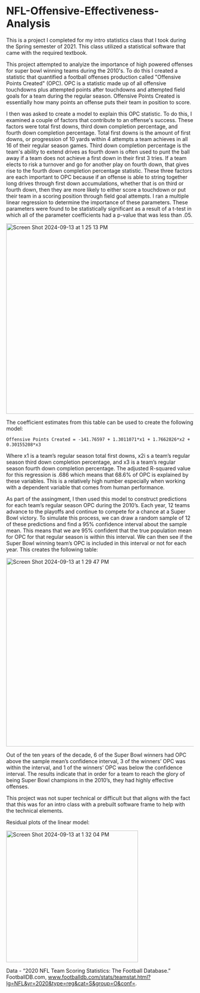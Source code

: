 # NFL-Offensive-Effectiveness-Analysis

This is a project I completed for my intro statistics class that I took during the Spring semester of 2021. This class utilized a statistical software that came with the required textbook.

This project attempted to analyize the importance of high powered offenses for super bowl winning teams during the 2010's. To do this I created a statistic that quantified a football 
offenses production called "Offensive Points Created" (OPC). OPC is a statistic made up of all offensive touchdowns plus attempted points after touchdowns and attempted field goals 
for a team during the regular season. Offensive Points Created is essentially how many points an offense puts their team in position to score.

I then was asked to create a model to explain this OPC statistic. To do this, I examined a couple of factors that contribute to an offense's success. These factors were total 
first downs, third down completion percentage, and fourth down completion percentage. Total first downs is the amount of first downs, or progression of 10 yards within 4 attempts 
a team achieves in all 16 of their regular season games. Third down completion percentage is the team's ability to extend drives as fourth down is often used to punt the ball away 
if a team does not achieve a first down in their first 3 tries. If a team elects to risk a turnover and go for another play on fourth down, that gives rise to the fourth down 
completion percentage statistic. These three factors are each important to OPC because if an offense is able to string together long drives through first down accumulations, whether 
that is on third or fourth down, then they are more likely to either score a touchdown or put their team in a scoring position through field goal attempts. 
I ran a multiple linear regression to determine the importance of these parameters. These parameters were found to be statistically significant as a result of a t-test in which all of 
the parameter coefficients had a p-value that was less than .05.

<img width="512" alt="Screen Shot 2024-09-13 at 1 25 13 PM" src="https://github.com/user-attachments/assets/96741cab-6b68-4b61-a031-9e3a8714e0ea">

The coefficient estimates from this table can be used to create the following model: 

`Offensive Points Created = -141.76597 + 1.3011071*x1 + 1.7662826*x2 + 0.30155208*x3`

Where x1 is a team’s regular season total first downs, x2i s a team’s regular season third down completion percentage, and x3 is a team’s regular season fourth down completion percentage.
The adjusted R-squared value for this regression is .686 which means that 68.6% of OPC is explained by these variables. This is a relatively high number especially when working with a dependent variable that comes from human performance.

As part of the assingment, I then used this model to construct predictions for each team’s regular season OPC during the 2010’s. Each year, 12 teams advance to the playoffs 
and continue to compete for a chance at a Super Bowl victory. To simulate this process, we can draw a random sample of 12 of these predictions and find a 95% confidence interval 
about the sample mean. This means that we are 95% confident that the true population mean for OPC for that regular season is within this interval. We can then see if the 
Super Bowl winning team’s OPC is included in this interval or not for each year. This creates the following table:

<img width="507" alt="Screen Shot 2024-09-13 at 1 29 47 PM" src="https://github.com/user-attachments/assets/fe4b18c0-92fc-4208-8ea7-cc7bd13f47ab">

Out of the ten years of the decade, 6 of the Super Bowl winners had OPC above the sample mean’s confidence interval, 3 of the winners’ OPC was within the interval, and 1 of the winners’ OPC was below the confidence interval. 
The results indicate that in order for a team to reach the glory of being Super Bowl champions in the 2010’s, they had highly effective offenses.

This project was not super technical or difficult but that aligns with the fact that this was for an intro class with a prebuilt software frame to help with the technical elements.


Residual plots of the linear model:

<img width="354" alt="Screen Shot 2024-09-13 at 1 32 04 PM" src="https://github.com/user-attachments/assets/7530c297-4d38-4f99-8d70-00c2ad074fd0">


Data - “2020 NFL Team Scoring Statistics: The Football Database.” FootballDB.com, 
www.footballdb.com/stats/teamstat.html?lg=NFL&yr=2020&type=reg&cat=S&group=O&conf=. 
